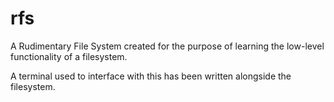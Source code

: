# rfs

A Rudimentary File System created for the purpose of learning the low-level functionality of a filesystem.

A terminal used to interface with this has been written alongside the filesystem.

